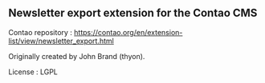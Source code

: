 ## Newsletter export extension for the Contao CMS

Contao repository : https://contao.org/en/extension-list/view/newsletter_export.html

Originally created by John Brand (thyon).

License : LGPL
